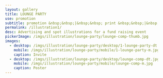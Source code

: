 ```yaml
---
layout: gallery
title: LOUNGE PARTY
use: promotion
subtitle: promotion &nbsp;&nbsp;|&nbsp;&nbsp; print &nbsp;&nbsp;|&nbsp;&nbsp; mixed media
permalink: /illustration1/
desc: Advertising and spot illustrations for a fund raising event
pickerImage: /imgs/illustration/lounge-party/lounge-comp-thumb.jpg
images:
  - desktop: /imgs/illustration/lounge-party/desktop/1-lounge-party-dt.jpg
    mobile: /imgs/illustration/lounge-party/mobile/1-lounge-party-m.jpg
    caption: Invite
  - desktop: /imgs/illustration/lounge-party/desktop/lounge-comp-dt.jpg
    mobile: /imgs/illustration/lounge-party/mobile/lounge-comp-m.jpg
    caption: Poster
---
```

